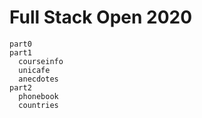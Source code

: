 # Full Stack Open 2020

```
part0
part1
  courseinfo
  unicafe
  anecdotes
part2
  phonebook
  countries
```
